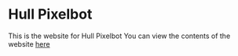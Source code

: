 # Hull Pixelbot
This is the website for Hull Pixelbot
You can view the contents of the website [here](https://www.hullpixelbot.com)
